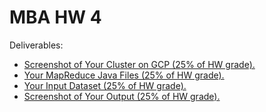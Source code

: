 # MBA HW 4

Deliverables:

* [Screenshot of Your Cluster on GCP (25% of HW grade).](./cluster.png)
* [Your MapReduce Java Files (25% of HW grade).](./H4.java)
* [Your Input Dataset (25% of HW grade).](./input.txt)
* [Screenshot of Your Output (25% of HW grade).](./outputs.pdf)
